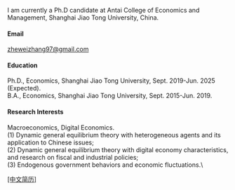 
I am currently a Ph.D candidate at Antai College of Economics and Management, Shanghai Jiao Tong University, China.

#### Email
zheweizhang97@gmail.com

#### Education
Ph.D., Economics, Shanghai Jiao Tong University, Sept. 2019-Jun. 2025 (Expected).\
B.A., Economics, Shanghai Jiao Tong University, Sept. 2015-Jun. 2019.

#### Research Interests
Macroeconomics, Digital Economics.\
(1) Dynamic general equilibrium theory with heterogeneous agents and its application to Chinese issues; \
(2) Dynamic general equilibrium theory with digital economy characteristics, and research on fiscal and industrial policies;\
(3) Endogenous government behaviors and economic fluctuations.\

[[中文简历]](https://view.officeapps.live.com/op/view.aspx?src=https%3A%2F%2Fraw.githubusercontent.com%2Fzheweizhang11%2Fzheweizhang11.github.io%2Frefs%2Fheads%2Fmain%2F%25E5%25BC%25A0%25E5%2593%25B2%25E7%258E%25AE%25E7%25AE%2580%25E5%258E%2586.docx&wdOrigin=BROWSELINK)

